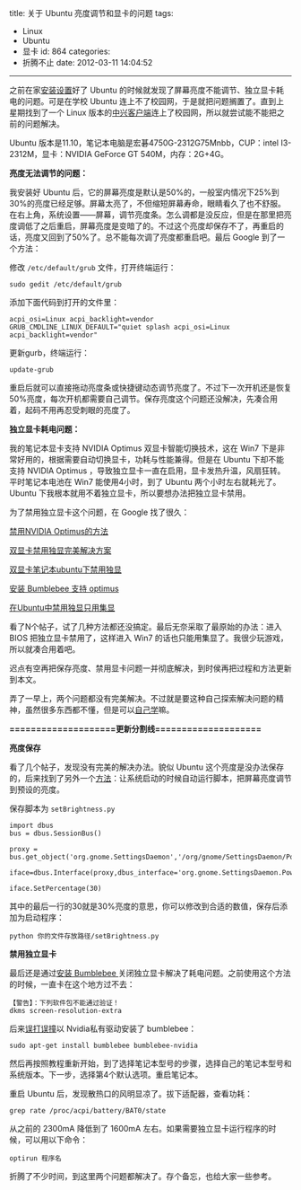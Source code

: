 title: 关于 Ubuntu 亮度调节和显卡的问题
tags:
  - Linux
  - Ubuntu
  - 显卡
id: 864
categories:
  - 折腾不止
date: 2012-03-11 14:04:52
---

之前在家[安装设置](http://paicha.me/2012/01/19/572 "Ubuntu 11.10 安装与设置手记")好了 Ubuntu 的时候就发现了屏幕亮度不能调节、独立显卡耗电的问题。可是在学校 Ubuntu 连上不了校园网，于是就把问题搁置了。直到上星期找到了一个 Linux 版本的[中兴客户端](http://paicha.me/2012/03/07/793 "ZTE中兴客户端 for Windows / Linux")连上了校园网，所以就尝试能不能把之前的问题解决。

<!--more-->

Ubuntu 版本是11.10，笔记本电脑是宏碁4750G-2312G75Mnbb，CUP：intel I3-2312M，显卡：NVIDIA GeForce GT 540M，内存：2G+4G。

**亮度无法调节的问题：**

我安装好 Ubuntu 后，它的屏幕亮度是默认是50%的，一般室内情况下25%到30%的亮度已经足够。屏幕太亮了，不但缩短屏幕寿命，眼睛看久了也不舒服。在右上角，系统设置——屏幕，调节亮度条。怎么调都是没反应，但是在那里把亮度调低了之后重启，屏幕亮度是变暗了的。不过这个亮度却保存不了，再重启的话，亮度又回到了50%了。总不能每次调了亮度都重启吧。最后 Google 到了一个方法：

修改 `/etc/default/grub` 文件，打开终端运行：

    sudo gedit /etc/default/grub

添加下面代码到打开的文件里：

    acpi_osi=Linux acpi_backlight=vendor
    GRUB_CMDLINE_LINUX_DEFAULT="quiet splash acpi_osi=Linux acpi_backlight=vendor"

更新gurb，终端运行：

    update-grub

重启后就可以直接拖动亮度条或快捷键动态调节亮度了。不过下一次开机还是恢复50%亮度，每次开机都需要自己调节。保存亮度这个问题还没解决，先凑合用着，起码不用再忍受刺眼的亮度了。

**独立显卡耗电问题：**

我的笔记本显卡支持 NVIDIA Optimus 双显卡智能切换技术，这在 Win7 下是非常好用的，根据需要自动切换显卡，功耗与性能兼得。但是在 Ubuntu 下却不能支持 NVIDIA Optimus ，导致独立显卡一直在启用，显卡发热升温，风扇狂转。平时笔记本电池在 Win7 能使用4小时，到了 Ubuntu 两个小时左右就耗光了。Ubuntu 下我根本就用不着独立显卡，所以要想办法把独立显卡禁用。

为了禁用独立显卡这个问题，在 Google 找了很久：

[禁用NVIDIA Optimus的方法](http://forum.ubuntu.org.cn/viewtopic.php?f=42&amp;t=328969)

[双显卡禁用独显完美解决方案](http://forum.ubuntu.org.cn/viewtopic.php?f=169&amp;t=306694)

[双显卡笔记本ubuntu下禁用独显](http://zhyu.me/linux/ubuntu-disabled-independent-graphics-card.html)

[安装 Bumblebee 支持 optimus ](http://forum.ubuntu.org.cn/viewtopic.php?f=42&amp;t=332796&amp;start=0)

[在Ubuntu中禁用独显只用集显](http://forum.ubuntu.org.cn/viewtopic.php?f=77&amp;t=366609)

看了N个帖子，试了几种方法都还没搞定。最后无奈采取了最原始的办法：进入 BIOS 把独立显卡禁用了，这样进入 Win7 的话也只能用集显了。我很少玩游戏，所以就凑合用着吧。

迟点有空再把保存亮度、禁用显卡问题一并彻底解决，到时侯再把过程和方法更新到本文。

弄了一早上，两个问题都没有完美解决。不过就是要这种自己探索解决问题的精神，虽然很多东西都不懂，但是可以[自己学](http://paicha.me/2012/02/23/746 "所谓大学就是——大不了自己学")嘛。

**====================更新分割线====================**

**亮度保存**

看了几个帖子，发现没有完美的解决办法。貌似 Ubuntu 这个亮度是没办法保存的，后来找到了另外一个[方法](http://askubuntu.com/questions/84937/how-to-make-unity-remember-brightness-settings)：让系统启动的时候自动运行脚本，把屏幕亮度调节到预设的亮度。

保存脚本为 `setBrightness.py`

    import dbus
    bus = dbus.SessionBus()

    proxy = bus.get_object('org.gnome.SettingsDaemon','/org/gnome/SettingsDaemon/Power')

    iface=dbus.Interface(proxy,dbus_interface='org.gnome.SettingsDaemon.Power.Screen')

    iface.SetPercentage(30)

其中的最后一行的30就是30%亮度的意思，你可以修改到合适的数值，保存后添加为启动程序：

    python 你的文件存放路径/setBrightness.py


**禁用独立显卡**

最后还是通过[安装 Bumblebee ](http://forum.ubuntu.org.cn/viewtopic.php?f=42&amp;t=332796&amp;start=0)关闭独立显卡解决了耗电问题。之前使用这个方法的时候，一直卡在这个地方过不去：

    【警告】：下列软件包不能通过验证！
    dkms screen-resolution-extra

后来[误打误撞](http://forum.ubuntu.com.cn/viewtopic.php?f=42&amp;t=363075&amp;p=2651438)以 Nvidia私有驱动安装了 bumblebee：

    sudo apt-get install bumblebee bumblebee-nvidia

然后再按照教程重新开始，到了选择笔记本型号的步骤，选择自己的笔记本型号和系统版本。下一步，选择第4个默认选项。重启笔记本。

重启 Ubuntu 后，发现散热口的风明显凉了。拔下适配器，查看功耗：

    grep rate /proc/acpi/battery/BAT0/state

从之前的 2300mA 降低到了 1600mA 左右。如果需要独立显卡运行程序的时候，可以用以下命令：

    optirun 程序名

折腾了不少时间，到这里两个问题都解决了。存个备忘，也给大家一些参考。
